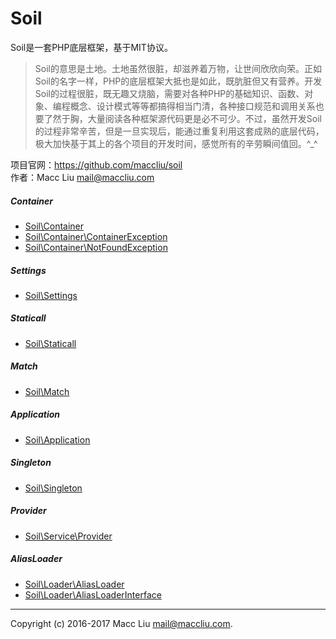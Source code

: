 # Soil

Soil是一套PHP底层框架，基于MIT协议。

> Soil的意思是土地。土地虽然很脏，却滋养着万物，让世间欣欣向荣。正如Soil的名字一样，PHP的底层框架大抵也是如此，既肮脏但又有营养。开发Soil的过程很脏，既无趣又烧脑，需要对各种PHP的基础知识、函数、对象、编程概念、设计模式等等都搞得相当门清，各种接口规范和调用关系也要了然于胸，大量阅读各种框架源代码更是必不可少。不过，虽然开发Soil的过程非常辛苦，但是一旦实现后，能通过重复利用这套成熟的底层代码，极大加快基于其上的各个项目的开发时间，感觉所有的辛劳瞬间值回。^_^

项目官网：<https://github.com/maccliu/soil>  
作者：Macc Liu <mail@maccliu.com>


##### Container

* [Soil\Container](Container/Container.md)
* [Soil\Container\ContainerException](Container/ContainerException.md)
* [Soil\Container\NotFoundException](Container/NotFoundException.md)

##### Settings

* [Soil\Settings](Settings/Settings.md)

##### Staticall

* [Soil\Staticall](Staticall/Staticall.md)

##### Match

* [Soil\Match](Match/Match.md)

##### Application

* [Soil\Application](Application/Application.md)

##### Singleton

* [Soil\Singleton](Singleton/Singleton.md)

##### Provider

* [Soil\Service\Provider](Service/Provider.md)

##### AliasLoader

* [Soil\Loader\AliasLoader](Loader/AliasLoader.md)
* [Soil\Loader\AliasLoaderInterface](Loader/AliasLoaderInterface.md)

--------
Copyright (c) 2016-2017 Macc Liu <mail@maccliu.com>.